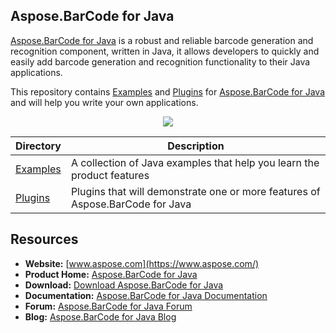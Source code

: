 ## Aspose.BarCode for Java

[Aspose.BarCode for Java](https://www.aspose.com/products/barcode/java) is a robust and reliable barcode generation and recognition component, written in Java, it allows developers to quickly and easily add barcode generation and recognition functionality to their Java applications.

This repository contains [Examples](Examples) and [Plugins](Plugins) for [Aspose.BarCode for Java](https://www.aspose.com/products/barcode/java) and will help you write your own applications.

<p align="center">

  <a title="Download complete Aspose.BarCode for Java source code" href="https://github.com/asposebarcode/Aspose_BarCode_Java/archive/master.zip">
	<img src="https://raw.github.com/AsposeExamples/java-examples-dashboard/master/images/downloadZip-Button-Large.png" />
  </a>
</p>

Directory | Description
--------- | -----------
[Examples](Examples)  | A collection of Java examples that help you learn the product features
[Plugins](Plugins) | Plugins that will demonstrate one or more features of Aspose.BarCode for Java


## Resources

+ **Website:** [www.aspose.com](https://www.aspose.com/)
+ **Product Home:** [Aspose.BarCode for Java](https://www.aspose.com/products/barcode/java)
+ **Download:** [Download Aspose.BarCode for Java](https://downloads.aspose.com/barcode/java)
+ **Documentation:** [Aspose.BarCode for Java Documentation](https://docs.aspose.com//display/barcodejava/Home)
+ **Forum:** [Aspose.BarCode for Java Forum](https://www.aspose.com/community/forums/aspose.barcode-product-family/193/showforum.aspx)
+ **Blog:** [Aspose.BarCode for Java Blog](https://blog.aspose.com/category/aspose-products/aspose-barcode-product-family/)
